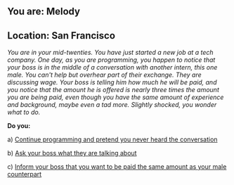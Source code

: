 
## You are: Melody
## Location: San Francisco

*You are in your mid-twenties. You have just started a new job at a tech company. One day, as
you are programming, you happen to notice that your boss is in the middle of a conversation with
another intern, this one male. You can't help but overhear part of their exchange. They are
discussing wage. Your boss is telling him how much he will be paid, and you notice that the amount
he is offered is nearly three times the amount you are being paid, even though you have the same
amount of experience and background, maybe even a tad more. Slightly shocked, you wonder what to do.*

**Do you:**

a) [Continue programming and pretend you never heard the conversation](/node/equal_pay_1)

b) [Ask your boss what they are talking about](/node/equal_pay_2)

c) [Inform your boss that you want to be paid the same amount as your male counterpart](/node/equal_pay_3)